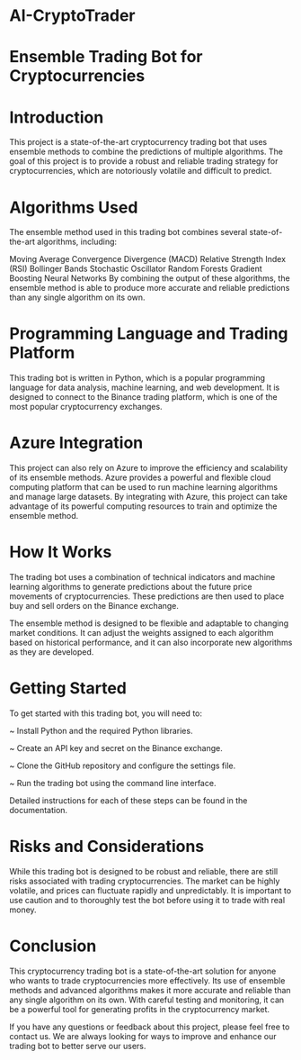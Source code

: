# AI-CryptoTrader
# Ensemble Trading Bot for Cryptocurrencies
# Introduction
This project is a state-of-the-art cryptocurrency trading bot that uses ensemble methods to combine the predictions of multiple algorithms. The goal of this project is to provide a robust and reliable trading strategy for cryptocurrencies, which are notoriously volatile and difficult to predict.

# Algorithms Used
The ensemble method used in this trading bot combines several state-of-the-art algorithms, including:

Moving Average Convergence Divergence (MACD)
Relative Strength Index (RSI)
Bollinger Bands
Stochastic Oscillator
Random Forests
Gradient Boosting
Neural Networks
By combining the output of these algorithms, the ensemble method is able to produce more accurate and reliable predictions than any single algorithm on its own.

# Programming Language and Trading Platform
This trading bot is written in Python, which is a popular programming language for data analysis, machine learning, and web development. It is designed to connect to the Binance trading platform, which is one of the most popular cryptocurrency exchanges.

# Azure Integration
This project can also rely on Azure to improve the efficiency and scalability of its ensemble methods. Azure provides a powerful and flexible cloud computing platform that can be used to run machine learning algorithms and manage large datasets. By integrating with Azure, this project can take advantage of its powerful computing resources to train and optimize the ensemble method.

# How It Works
The trading bot uses a combination of technical indicators and machine learning algorithms to generate predictions about the future price movements of cryptocurrencies. These predictions are then used to place buy and sell orders on the Binance exchange.

The ensemble method is designed to be flexible and adaptable to changing market conditions. It can adjust the weights assigned to each algorithm based on historical performance, and it can also incorporate new algorithms as they are developed.

# Getting Started
To get started with this trading bot, you will need to:

~ Install Python and the required Python libraries.

~ Create an API key and secret on the Binance exchange.

~ Clone the GitHub repository and configure the settings file.

~ Run the trading bot using the command line interface.

Detailed instructions for each of these steps can be found in the documentation.

# Risks and Considerations
While this trading bot is designed to be robust and reliable, there are still risks associated with trading cryptocurrencies. The market can be highly volatile, and prices can fluctuate rapidly and unpredictably. It is important to use caution and to thoroughly test the bot before using it to trade with real money.

# Conclusion
This cryptocurrency trading bot is a state-of-the-art solution for anyone who wants to trade cryptocurrencies more effectively. Its use of ensemble methods and advanced algorithms makes it more accurate and reliable than any single algorithm on its own. With careful testing and monitoring, it can be a powerful tool for generating profits in the cryptocurrency market.

If you have any questions or feedback about this project, please feel free to contact us. We are always looking for ways to improve and enhance our trading bot to better serve our users.
